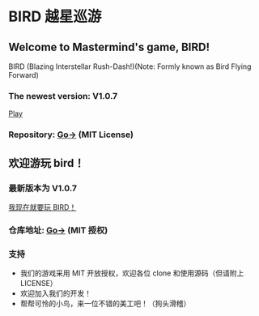 # BIRD 越星巡游
## Welcome to Mastermind's game, BIRD!
BIRD (Blazing Interstellar Rush-Dash!)(Note: Formly known as Bird Flying Forward)
### The newest version: V1.0.7
<a href="https://aenf23.github.io/birdGamehome/1.0.7/">Play</a>

### Repository: <a href="https://www.github.com/aenf23/bird/">Go-></a> (MIT License)

## 欢迎游玩 bird！
### 最新版本为 V1.0.7
<a href="https://aenf23.github.io/birdGamehome/1.0.7/">我现在就要玩 BIRD！</a>

### 仓库地址: <a href="https://www.github.com/aenf23/bird/">Go-></a> (MIT 授权)

### 支持
* 我们的游戏采用 MIT 开放授权，欢迎各位 clone 和使用源码（但请附上 LICENSE）
* 欢迎加入我们的开发！
* 帮帮可怜的小鸟，来一位不错的美工吧！（狗头滑稽）
